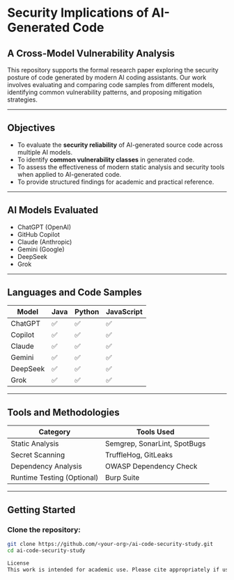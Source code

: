 # Security Implications of AI-Generated Code  
## A Cross-Model Vulnerability Analysis

This repository supports the formal research paper exploring the security posture of code generated by modern AI coding assistants. Our work involves evaluating and comparing code samples from different models, identifying common vulnerability patterns, and proposing mitigation strategies.

---

## Objectives

- To evaluate the **security reliability** of AI-generated source code across multiple AI models.
- To identify **common vulnerability classes** in generated code.
- To assess the effectiveness of modern static analysis and security tools when applied to AI-generated code.
- To provide structured findings for academic and practical reference.
---

## AI Models Evaluated

- ChatGPT (OpenAI)
- GitHub Copilot
- Claude (Anthropic)
- Gemini (Google)
- DeepSeek
- Grok

---

## Languages and Code Samples

| Model     | Java | Python | JavaScript |
|-----------|------|--------|------------|
| ChatGPT   | ✅   | ✅     | ✅         |
| Copilot   | ✅   | ✅     | ✅         |
| Claude    | ✅   | ✅     | ✅         |
| Gemini    | ✅   | ✅     | ✅         |
| DeepSeek  | ✅   | ✅     | ✅         |
| Grok      | ✅   | ✅     | ✅         |

---

## Tools and Methodologies

| Category             | Tools Used                          |
|----------------------|-------------------------------------|
| Static Analysis      | Semgrep, SonarLint, SpotBugs        |
| Secret Scanning      | TruffleHog, GitLeaks                |
| Dependency Analysis  | OWASP Dependency Check              |
| Runtime Testing (Optional) | Burp Suite                   |

---


## Getting Started

### Clone the repository:
```bash
git clone https://github.com/<your-org>/ai-code-security-study.git
cd ai-code-security-study

License
This work is intended for academic use. Please cite appropriately if used in derivative work.

